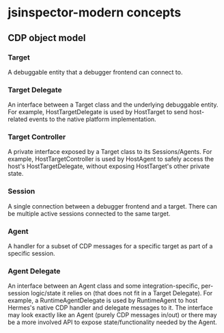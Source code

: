 # jsinspector-modern concepts

## CDP object model

### Target

A debuggable entity that a debugger frontend can connect to.

### Target Delegate

An interface between a Target class and the underlying debuggable entity. For example, HostTargetDelegate is used by HostTarget to send host-related events to the native platform implementation.

### Target Controller

A private interface exposed by a Target class to its Sessions/Agents. For example, HostTargetController is used by HostAgent to safely access the host's HostTargetDelegate, without exposing HostTarget's other private state.

### Session

A single connection between a debugger frontend and a target. There can be multiple active sessions connected to the same target.

### Agent

A handler for a subset of CDP messages for a specific target as part of a specific session.

### Agent Delegate

An interface between an Agent class and some integration-specific, per-session logic/state it relies on (that does not fit in a Target Delegate). For example, a RuntimeAgentDelegate is used by RuntimeAgent to host Hermes's native CDP handler and delegate messages to it. The interface may look exactly like an Agent (purely CDP messages in/out) or there may be a more involved API to expose state/functionality needed by the Agent.
